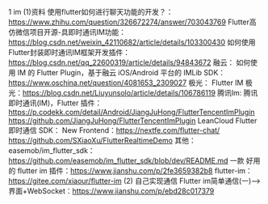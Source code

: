 1 im
(1)资料
使用flutter如何进行聊天功能的开发？：https://www.zhihu.com/question/326672274/answer/703043769
Flutter高仿微信项目开源-具即时通讯IM功能：https://blog.csdn.net/weixin_42110682/article/details/103300430
如何使用Flutter封装即时通讯IM框架开发插件：https://blog.csdn.net/qq_22600319/article/details/94843672
融云：
如何使用 IM 的 Flutter Plugin，基于融云 iOS/Android 平台的 IMLib SDK：https://www.oschina.net/question/4081653_2309027
极光：
Flutter IM 极光：https://blog.csdn.net/Liuyunsolo/article/details/106786119
腾讯Im:
腾讯即时通讯(IM)，Flutter 插件：https://p.codekk.com/detail/Android/JiangJuHong/FlutterTencentImPlugin
https://github.com/JiangJuHong/FlutterTencentImPlugin
LeanCloud Flutter 即时通信 SDK：
New Frontend：https://nextfe.com/flutter-chat/
https://github.com/SXiaoXu/FlutterRealtimeDemo
其他：
easemob/im_flutter_sdk：
https://github.com/easemob/im_flutter_sdk/blob/dev/README.md
一款 好用的 flutter im 插件：https://www.jianshu.com/p/2fe3659382b8
flutter-im：https://gitee.com/xiaour/flutter-im
(2) 自己实现通信
Flutter im简单通信(一)-->界面+WebSocket：https://www.jianshu.com/p/ebd28c017379


